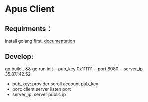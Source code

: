 # Apus Client

## Requirments：
install golang first, [documentation](https://go.dev/doc/install)

## Develop:
go build . && go run init --pub_key 0x111111 --port 8080 --server_ip 35.87.142.52

- pub_key: provider scroll account pub_key
- port: client server listen port
- server_ip: server public ip
